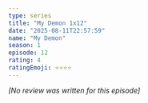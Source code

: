 ```yaml
---
type: series
title: "My Demon 1x12"
date: "2025-08-11T22:57:59"
name: "My Demon"
season: 1
episode: 12
rating: 4
ratingEmoji: ⭐️⭐️⭐️⭐️
---
```


*[No review was written for this episode]*
